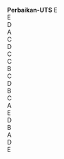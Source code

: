 **Perbaikan-UTS**
E <br>
E <br>
D <br>
A <br>
C <br>
D <br>
C <br>
C <br>
B <br>
C <br>
D <br>
B<br>
C <br>
A <br>
E <br>
D  <br>
B <br>
A <br>
D <br>
E <br>
